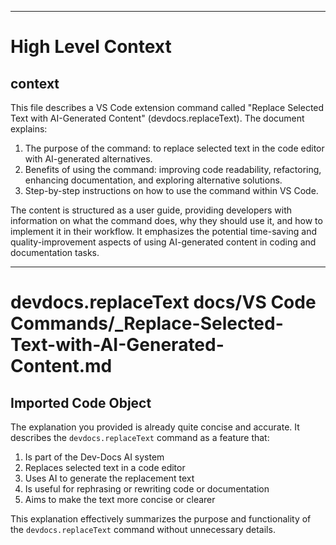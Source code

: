 

  ---
# High Level Context
## context
This file describes a VS Code extension command called "Replace Selected Text with AI-Generated Content" (devdocs.replaceText). The document explains:

1. The purpose of the command: to replace selected text in the code editor with AI-generated alternatives.
2. Benefits of using the command: improving code readability, refactoring, enhancing documentation, and exploring alternative solutions.
3. Step-by-step instructions on how to use the command within VS Code.

The content is structured as a user guide, providing developers with information on what the command does, why they should use it, and how to implement it in their workflow. It emphasizes the potential time-saving and quality-improvement aspects of using AI-generated content in coding and documentation tasks.

---
# devdocs.replaceText docs/VS Code Commands/_Replace-Selected-Text-with-AI-Generated-Content.md
## Imported Code Object
The explanation you provided is already quite concise and accurate. It describes the `devdocs.replaceText` command as a feature that:

1. Is part of the Dev-Docs AI system
2. Replaces selected text in a code editor
3. Uses AI to generate the replacement text
4. Is useful for rephrasing or rewriting code or documentation
5. Aims to make the text more concise or clearer

This explanation effectively summarizes the purpose and functionality of the `devdocs.replaceText` command without unnecessary details.

  